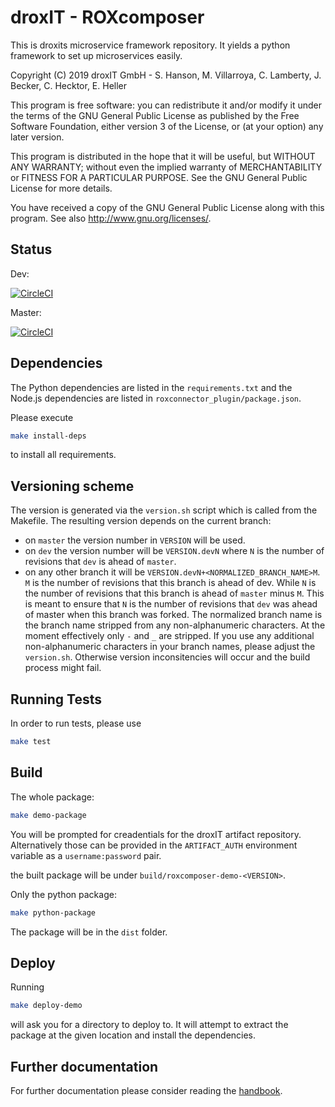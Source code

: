# droxIT - ROXcomposer

This is droxits microservice framework repository. It yields a python framework to set up microservices easily.
    
Copyright (C) 2019  droxIT GmbH - S. Hanson, M. Villarroya, C. Lamberty, J. Becker, C. Hecktor, E. Heller

This program is free software: you can redistribute it and/or modify
it under the terms of the GNU General Public License as published by
the Free Software Foundation, either version 3 of the License, or
(at your option) any later version.

This program is distributed in the hope that it will be useful,
but WITHOUT ANY WARRANTY; without even the implied warranty of
MERCHANTABILITY or FITNESS FOR A PARTICULAR PURPOSE.  See the
GNU General Public License for more details.

You have received a copy of the GNU General Public License
along with this program. See also <http://www.gnu.org/licenses/>.

## Status

Dev:

[![CircleCI](https://circleci.com/gh/droxit/roxcomposer/tree/dev.svg?style=svg&circle-token=8abde3cd460a4a044d7c3de054e757853e03a6c3)](https://circleci.com/gh/droxit/roxcomposer/tree/dev)

Master:

[![CircleCI](https://circleci.com/gh/droxit/roxcomposer/tree/master.svg?style=svg&circle-token=8abde3cd460a4a044d7c3de054e757853e03a6c3)](https://circleci.com/gh/droxit/roxcomposer/tree/master)

## Dependencies

The Python dependencies are listed in the `requirements.txt` and the Node.js dependencies are listed in `roxconnector_plugin/package.json`.

Please execute 

```bash
make install-deps
```

to install all requirements.


## Versioning scheme

The version is generated via the `version.sh` script which is called from the Makefile. The resulting version depends on the current branch:  

* on `master` the version number in `VERSION` will be used.
* on `dev` the version number will be `VERSION.devN` where `N` is the number of revisions that `dev` is ahead of `master`.
* on any other branch it will be `VERSION.devN+<NORMALIZED_BRANCH_NAME>M`. `M` is the number of revisions that this branch is ahead of dev. While `N` is the number of revisions that this branch is ahead of `master` minus `M`. This is meant to ensure that `N` is the number of revisions that `dev` was ahead of master when this branch was forked. The normalized branch name is the branch name stripped from any non-alphanumeric characters. At the moment effectively only `-` and `_` are stripped. If you use any additional non-alphanumeric characters in your branch names, please adjust the `version.sh`. Otherwise version inconsitencies will occur and the build process might fail.

## Running Tests

In order to run tests, please use

```bash
make test
```

## Build

The whole package:

```bash
make demo-package
```

You will be prompted for creadentials for the droxIT artifact repository. Alternatively those can be provided in the `ARTIFACT_AUTH` environment variable as a `username:password` pair.

the built package will be under `build/roxcomposer-demo-<VERSION>`.

Only the python package:

```bash
make python-package
```

The package will be in the `dist` folder.

## Deploy

Running

```bash
make deploy-demo
```

will ask you for a directory to deploy to. It will attempt to extract the package at the given location and install the dependencies.

## Further documentation

For further documentation please consider reading the [handbook](doc/handbook.md).

